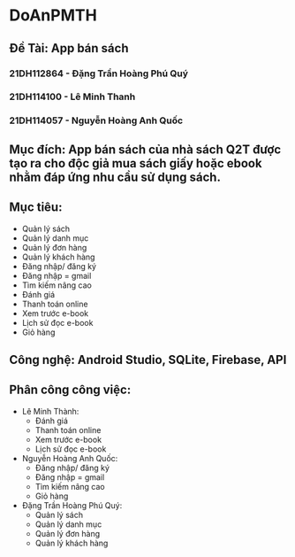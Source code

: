 ﻿# DoAnPMTH
## Đề Tài: App bán sách
### 21DH112864 - Đặng Trần Hoàng Phú Quý
### 21DH114100 - Lê Minh Thanh
### 21DH114057 - Nguyễn Hoàng Anh Quốc

## Mục đích: App bán sách của nhà sách Q2T được tạo ra cho độc giả mua sách giấy hoặc ebook nhằm đáp ứng nhu cầu sử dụng sách.
## Mục tiêu:
+ Quản lý sách
+ Quản lý danh mục
+ Quản lý đơn hàng
+ Quản lý khách hàng
+ Đăng nhập/ đăng ký
+ Đăng nhập = gmail
+ Tìm kiếm nâng cao
+ Đánh giá
+ Thanh toán online
+ Xem trước e-book
+ Lịch sử đọc e-book
+ Giỏ hàng
## Công nghệ: Android Studio, SQLite, Firebase, API
## Phân công công việc:
+ Lê Minh Thành:
  + Đánh giá
  + Thanh toán online
  + Xem trước e-book
  + Lịch sử đọc e-book
+ Nguyễn Hoàng Anh Quốc:
  + Đăng nhập/ đăng ký
  + Đăng nhập = gmail
  + Tìm kiếm nâng cao
  + Giỏ hàng
+ Đặng Trần Hoàng Phú Quý:
  + Quản lý sách
  + Quản lý danh mục
  + Quản lý đơn hàng
  + Quản lý khách hàng
